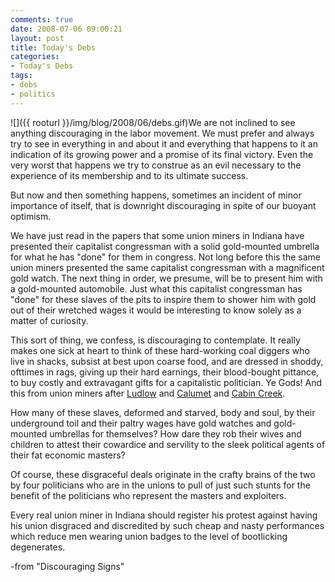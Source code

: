 ```yaml
---
comments: true
date: 2008-07-06 09:00:21
layout: post
title: Today's Debs
categories:
- Today's Debs
tags:
- debs
- politics
---
```


![]({{ rooturl }}/img/blog/2008/06/debs.gif)We are not inclined to see anything discouraging in the labor movement. We must prefer and always try to see in everything in and about it and everything that happens to it an indication of its growing power and a promise of its final victory. Even the very worst that happens we try to construe as an evil necessary to the experience of its membership and to its ultimate success.<!-- more -->

But now and then something happens, sometimes an incident of minor importance of itself, that is downright discouraging in spite of our buoyant optimism.

We have just read in the papers that some union miners in Indiana have presented their capitalist congressman with a solid gold-mounted umbrella for what he has "done" for them in congress. Not long before this the same union miners presented the same capitalist congressman with a magnificent gold watch. The next thing in order, we presume, will be to present him with a gold-mounted automobile. Just what this capitalist congressman has "done" for these slaves of the pits to inspire them to shower him with gold out of their wretched wages it would be interesting to know solely as a matter of curiosity.

This sort of thing, we confess, is discouraging to contemplate. It really makes one sick at heart to think of these hard-working coal diggers who live in shacks, subsist at best upon coarse food, and are dressed in shoddy, ofttimes in rags, giving up their hard earnings, their blood-bought pittance, to buy costly and extravagant gifts for a capitalistic politician. Ye Gods! And this from union miners after [Ludlow](http://en.wikipedia.org/wiki/Ludlow_Massacre) and [Calumet](http://woodyguthrie.org/Lyrics/Nineteen_Thirteen_Massacre.htm) and [Cabin Creek](http://query.nytimes.com/gst/abstract.html?res=9804E6D8153FE633A25756C2A9619C946296D6CF).

How many of these slaves, deformed and starved, body and soul, by their underground toil and their paltry wages have gold watches and gold-mounted umbrellas for themselves? How dare they rob their wives and children to attest their cowardice and servility to the sleek political agents of their fat economic masters?

Of course, these disgraceful deals originate in the crafty brains of the two by four politicians who are in the unions to pull of just such stunts for the benefit of the politicians who represent the masters and exploiters.

Every real union miner in Indiana should register his protest against having his union disgraced and discredited by such cheap and nasty performances which reduce men wearing union badges to the level of bootlicking degenerates.


-from "Discouraging Signs"
